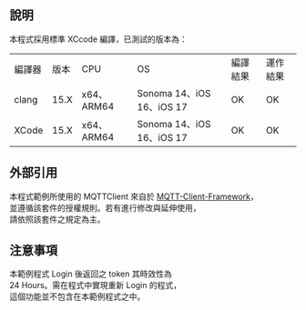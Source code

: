 ## 說明

本程式採用標準 XCcode 編譯，已測試的版本為：

<table>
  <tr>
    <td>編譯器</td>
    <td>版本</td>
    <td>CPU</td>
    <td>OS</td>
    <td>編譯結果</td>
    <td>運作結果</td>
  </tr>
  <tr>
    <td>clang</td>
    <td>15.X</td>
    <td>x64、ARM64</td>
    <td>Sonoma 14、iOS 16、iOS 17</td>
    <td>OK</td>
    <td>OK</td>
  </tr>
  <tr>
    <td>XCode</td>
    <td>15.X</td>
    <td>x64、ARM64</td>
    <td>Sonoma 14、iOS 16、iOS 17</td>
    <td>OK</td>
    <td>OK</td>
  </tr>
</table>

## 外部引用

本程式範例所使用的 MQTTClient 來自於 [MQTT-Client-Framework](https://github.com/novastone-media/MQTT-Client-Framework)，  
並遵循該套件的授權規則。若有進行修改與延伸使用，  
請依照該套件之規定為主。
  
## 注意事項

本範例程式 Login 後返回之 token 其時效性為  
24 Hours。需在程式中實現重新 Login 的程式，  
這個功能並不包含在本範例程式之中。
